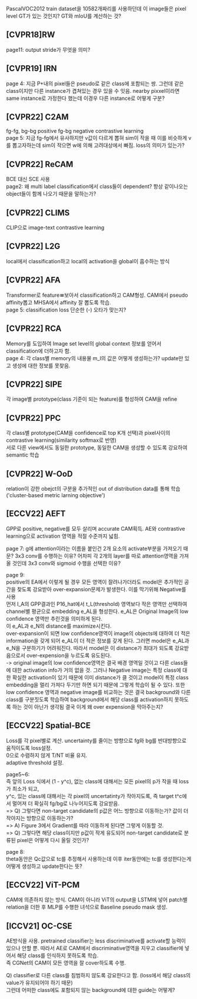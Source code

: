 PascalVOC2012 train dataset을 10582개짜리를 사용하던데 이 image들은 pixel level GT가 있는 것인지? GT와 mIoU를 계산하는 것?  

## [CVPR18]RW
page11: output stride가 무엇을 의미?

## [CVPR19] IRN
page 4: 지금 P+내의 pixel들은 pseudo로 같은 class에 포함되는 쌍. 그런데 같은 class이지만 다른 instance가 겹쳐있는 경우 있을 수 잇음. nearby pixxel이라면 same instance로 가정한다 했는데 이경우 다른 instance로 어떻게 구분?

## [CVPR22] C2AM
fg-fg, bg-bg positive fg-bg negative contrastive learning  
page 5: 지금 fg-fg에서 유사하지만 v값이 다르게 뽑혀 sim이 작을 때 이를 비슷하게 v를 뽑고자하는데 sim이 작으면 w에 의해 고려대상에서 빠짐. loss의 의미가 있는가?

## [CVPR22] ReCAM
BCE 대신 SCE 사용  
page2: 왜 multi label classification에서 class들이 dependent? 항상 같이나오는 object들이 함께 나오기 때문을 말하는가?

## [CVPR22] CLIMS
CLIP으로 image-text contrastive learning  
  
## [CVPR22] L2G
local에서 classification하고 local의 activation을 global이 흡수하는 방식  

## [CVPR22] AFA
Transformer로 featureㅃ보아서 classification하고 CAM형성. CAM에서 pseudo affinity뽑고 MHSA에서 affinity 잘 뽑도록 학습.   
page 5: classification loss 단순한 (-) 오타가 맞는지?

## [CVPR22] RCA
Memory를 도입하여 Image set level의 global context 정보를 얻어서 classification에 더하고자 함.  
page 4: 각 class별 memory의 내용물 m_l의 값은 어떻게 생성하는가? update만 있고 생성에 대한 정보를 못찾음.  

## [CVPR22] SIPE
각 image별 prototype(class 기준이 되는 feature)를 형성하여 CAM을 refine  

## [CVPR22] PPC
각 class별 prototype(CAM을 confidence로 top K개 선택)과 pixel사이의 contrastive learning(similarity softmax로 반영)  
서로 다른 view에서도 동일한 prototype, 동일한 CAM을 생성할 수 있도록 강요하여 semantic 학습  

## [CVPR22] W-OoD
relation이 강한 obejct의 구분을 추가적인 out of distribution data를 통해 학습('cluster-based metric larning objective')   

## [ECCV22] AEFT
GPP로 positive, negative를 모두 살리며 accurate CAM획득. AE와 contrastive learning으로 activation 영역을 적절 수준까지 넓힘.  

page 7: g에 attention이라는 이름을 붙인건 2개 요소의 activate부분을 가져오기 때문? 3x3 conv를 수행하는 이유?
어차피 각 2개의 layer를 따로 attention영역을 가져올 것인데 3x3 conv와 sigmoid 수행을 선택한 이유?

page 9:  
positive의 EA에서 이렇게 될 경우 모든 영역이 잘려나가더라도 model은 추가적인 공간을 찾도록 강요받아 over-expansion문제가 발생한다. 이를 막기위해 Negative를 사용  
먼저 I_A의 GPP결과인 P16_hat에서 t_L(threshold) 영역보다 작은 영역만 선택하여 channel별 평균으로 embedding e_AL을 형성한다. e_AL은 Original Image의 low confidence 영역만 추린것을 의미하게 된다.  
이 e_AL과 e_N의 distance를 maximize시킨다.  
over-expansion이 되면 low confidence영역이 image의 objects에 대하여 더 적은 information을 갖게 되어 e_AL이 더 적은 정보를 갖게 된다. 그러면 model은 e_AL과 e_N을 구분하기가 어려워진다. 따라서 model은 이 distance가 최대가 되도록 강요받음으로서 over-expension을 누르도록 유도된다.  
-> original image의 low confidence영역은 결국 배경 영역일 것이고 다른 class들에 대한 activation info가 거의 없을 것. 그러나 Negative image는 특정 class에 대한 확실한 activation이 있기 때문에 이미 distance가 클 것이고 model이 특정 class embedding을 멀리 가져다 두기만 하면 되기 때문에 그렇게 학습이 될 수 있다. 또한 low confidence 영역과 negative image를 비교하는 것은 결국 background와 다른 class를 구분짓도록 학습하여 background에서 해당 class를 activation하지 못하도록 하는 것이 아닌가 생각됨
결국 이게 왜 over expension을 막아주는지?

## [ECCV22] Spatial-BCE
Loss를 각 pixel별로 계산. uncertainty를 줄이는 방향으로 fg와 bg를 반대방향으로 움직이도록 loss설정.  
0으로 수렴하지 않게 T/NT 비율 유지.  
adaptive threshold 설정.  

page5~6:  
즉 앞의 Loss 식에서 (1 - y^c), 없는 class에 대해서는 모든 pixel의 p가 작을 때 loss가 최소가 되고,  
y^c, 있는 class에 대해서는 각 pixel의 uncertatinty가 작아지도록, 즉 target t^c에서 멀어져 더 확실히 fg/bg로 나누어지도록 강요받음.  
=> Q) 그렇다면 non-target candidate의 p값은 어느 방향으로 이동하는가? 값이 더 작아지는 방향으로 이동하는가?  
=> A) Figure 3에서 Gradient를 따라 이동하게 된다면 그렇게 이동할 것.  
=> Q) 그렇다면 해당 class이지만 p값이 작게 유도되어 non-target candidate로 분류된 pixel은 어떻게 다시 올릴 것인가?  

page 8:  
theta동안은 Qc값으로 tc를 추정해서 사용하는데 이후 iter동안에는 tc를 생성한다는게 어떻게 생성하고 update한다는 뜻?  

## [ECCV22] ViT-PCM
CAM에 의존하지 않는 방식. CAM이 아니라 ViT의 output을 LSTM에 넣어 patch별 relation을 더한 후 MLP를 수행한 녀석으로 Baseline pseudo mask 생성.  

## [ICCV21] OC-CSE
AE방식을 사용. pretrained classifier는 less discriminative를 activate할 능력이 있으나 안할 뿐. 따라서 AE로 CAM에서 discriminative영역을 지우고 classifier에 넣어서 해당 class를 인식하지 못하도록 학습.  
즉 CGNet의 CAM이 모든 영역을 잘 cover하도록 수행. 

Q) classifier로 다른 class를 침범하지 않도록 강요한다고 함. (loss에서 해당 class의 value가 유지되어야 하기 때문)  
그런데 어떠한 class에도 포함되지 않는 background에 대한 guide는 어떻게?  
